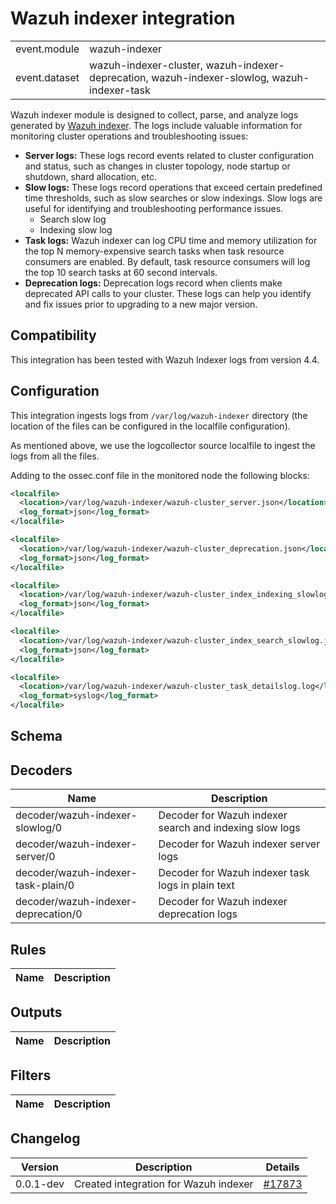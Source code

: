 # Wazuh indexer integration


|   |   |
|---|---|
| event.module | wazuh-indexer |
| event.dataset | wazuh-indexer-cluster, wazuh-indexer-deprecation, wazuh-indexer-slowlog, wazuh-indexer-task |

Wazuh indexer module is designed to collect, parse, and analyze logs generated by [Wazuh indexer](https://documentation.wazuh.com/current/getting-started/components/wazuh-indexer.html).
The logs include valuable information for monitoring cluster operations and troubleshooting issues:
  - **Server logs:** These logs record events related to cluster configuration and status, such as changes in cluster topology, node startup or shutdown, shard allocation, etc.
  - **Slow logs:** These logs record operations that exceed certain predefined time thresholds, such as slow searches or slow indexings. Slow logs are useful for identifying and troubleshooting performance issues.
    - Search slow log
    - Indexing slow log
  - **Task logs:** Wazuh indexer can log CPU time and memory utilization for the top N memory-expensive search tasks when task resource consumers are enabled. By default, task resource consumers will log the top 10 search tasks at 60 second intervals.
  - **Deprecation logs:** Deprecation logs record when clients make deprecated API calls to your cluster. These logs can help you identify and fix issues prior to upgrading to a new major version.


## Compatibility

This integration has been tested with Wazuh Indexer logs from version 4.4.

## Configuration


This integration ingests logs from `/var/log/wazuh-indexer` directory (the location of the files can be configured in the localfile configuration).

As mentioned above, we use the logcollector source localfile to ingest the logs from all the files.

Adding to the ossec.conf file in the monitored node the following blocks:
```xml
<localfile>
  <location>/var/log/wazuh-indexer/wazuh-cluster_server.json</location>
  <log_format>json</log_format>
</localfile>

<localfile>
  <location>/var/log/wazuh-indexer/wazuh-cluster_deprecation.json</location>
  <log_format>json</log_format>
</localfile>

<localfile>
  <location>/var/log/wazuh-indexer/wazuh-cluster_index_indexing_slowlog.json</location>
  <log_format>json</log_format>
</localfile>

<localfile>
  <location>/var/log/wazuh-indexer/wazuh-cluster_index_search_slowlog.json</location>
  <log_format>json</log_format>
</localfile>

<localfile>
  <location>/var/log/wazuh-indexer/wazuh-cluster_task_detailslog.log</location>
  <log_format>syslog</log_format>
</localfile>
```


## Schema

## Decoders

| Name | Description |
|---|---|
| decoder/wazuh-indexer-slowlog/0 | Decoder for Wazuh indexer search and indexing slow logs |
| decoder/wazuh-indexer-server/0 | Decoder for Wazuh indexer server logs |
| decoder/wazuh-indexer-task-plain/0 | Decoder for Wazuh indexer task logs in plain text |
| decoder/wazuh-indexer-deprecation/0 | Decoder for Wazuh indexer deprecation logs |
## Rules

| Name | Description |
|---|---|
## Outputs

| Name | Description |
|---|---|
## Filters

| Name | Description |
|---|---|
## Changelog

| Version | Description | Details |
|---|---|---|
| 0.0.1-dev | Created integration for Wazuh indexer | [#17873](https://github.com/wazuh/wazuh/pull/17873) |
